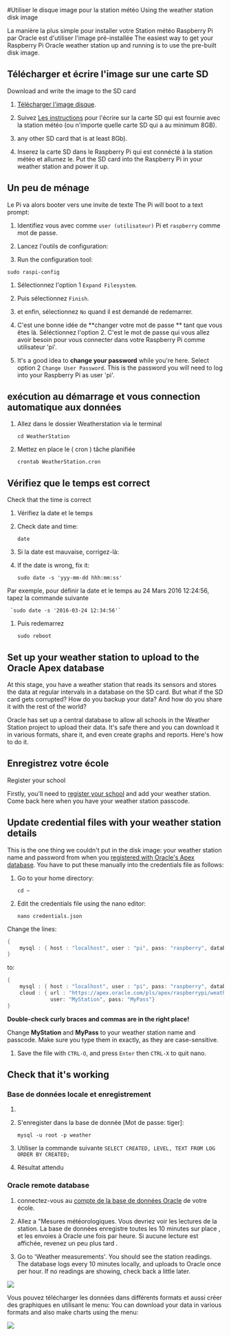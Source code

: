 #Utiliser le disque image pour la station météo
Using the weather station disk image

La manière la plus simple pour installer votre Station météo Raspberry Pi par Oracle est d'utiliser l'image pré-installée
The easiest way to get your Raspberry Pi Oracle weather station up and running is to use the pre-built disk image.

## Télécharger et écrire l'image sur une carte SD 
Download and write the image to the SD card

1.	[Télécharger l'image disque](http://downloads.raspberrypi.org/weather_station/images/weather_station-2016-03-24/WeatherStation.zip).

1.	Suivez [Les instructions](https://www.raspberrypi.org/documentation/installation/installing-images/README.md) pour l'écrire sur la carte SD qui est fournie avec la station météo (ou n'importe quelle carte SD qui a au minimum 8GB).
2.	any other SD card that is at least 8Gb).

1. Inserez la carte SD dans le Raspberry Pi qui est connécté à la station météo et allumez le.
Put the SD card into the Raspberry Pi in your weather station and power it up.

## Un peu de ménage

Le Pi va alors booter vers une invite de texte
The Pi will boot to a text prompt:

1. Identifiez vous avec comme `user (utilisateur)` Pi et `raspberry` comme mot de passe.

1. Lancez l'outils de configuration:
2. Run the configuration tool:

`sudo raspi-config`

1. Sélectionnez l'option 1 `Expand Filesystem`.

1. Puis sélectionnez `Finish`.

1. et enfin, sélectionnez `No` quand il est demandé de redemarrer.

1. C'est une bonne idée de **changer votre mot de passe ** tant que vous êtes là. Séléctionnez l'option 2. C'est le mot de passe qui vous allez avoir besoin pour vous connecter dans votre Raspberry Pi comme utilisateur 'pi'.
2. It's a good idea to **change your password** while you're here. Select option 2 `Change User Password`. This is the password you will need to log into your Raspberry Pi as user 'pi'.


## exécution au démarrage et vous connection automatique aux données

1. Allez dans le dossier Weatherstation via le terminal

    `cd WeatherStation` 

1. Mettez en place le ( cron ) tâche planifiée

    `crontab WeatherStation.cron`  

## Vérifiez que le temps est correct
Check that the time is correct

1. Vérifiez la date et le temps
2. Check date and time:

    `date`

1. Si la date est mauvaise, corrigez-là:
2. If the date is wrong, fix it:

     `sudo date -s 'yyy-mm-dd hhh:mm:ss'` 

Par exemple, pour définir la date et le temps au 24 Mars 2016 12:24:56, tapez la commande suivante

     `sudo date -s '2016-03-24 12:34:56'`

  
1. Puis redemarrez

    `sudo reboot`

## Set up your weather station to upload to the Oracle Apex database

At this stage, you have a weather station that reads its sensors and stores the data at regular intervals in a database on the SD card. But what if the SD card gets corrupted? How do you backup your data? And how do you share it with the rest of the world?

Oracle has set up a central database to allow all schools in the Weather Station project to upload their data. It's safe there and you can download it in various formats, share it, and even create graphs and reports. Here's how to do it.

##  Enregistrez votre école
Register your school

Firstly, you'll need to [register your school](oracle.md) and add your weather station. Come back here when you have your weather station passcode.

<a name="credimage"></a>

## Update credential files with your weather station details

This is the one thing we couldn't put in the disk image: your weather station name and password from when you [registered with Oracle's Apex database](). You have to put these manually into the credentials file as follows:


1. Go to your home directory:

    `cd ~`

1. Edit the credentials file using the nano editor:

    `nano credentials.json`

Change the lines: 

``` java
{
    mysql : { host : "localhost", user : "pi", pass: "raspberry", database : "weather" }
}
```

to:

``` java
{
    mysql : { host : "localhost", user : "pi", pass: "raspberry", database : "weather" },
    cloud : { url : "https://apex.oracle.com/pls/apex/raspberrypi/weatherstation/submitmeasurement",
              user: "MyStation", pass: "MyPass"}
}
```

**Double-check curly braces and commas are in the right place!**


Change **MyStation** and **MyPass** to your weather station name and passcode. Make sure you type them in exactly, as they are case-sensitive.


1. Save the file with `CTRL-O`, and press `Enter` then `CTRL-X` to quit nano.
 
## Check that it's working

### Base de données locale et enregistrement

1. 
2. S'enregister dans la base de donnée [Mot de passe: tiger]:

    `mysql -u root -p weather` 

1. Utiliser la commande suivante `SELECT CREATED, LEVEL, TEXT FROM LOG ORDER BY CREATED;`

1. Résultat attendu 

### Oracle remote database

1. connectez-vous au [compte de la base de données Oracle](oracle.md) de votre école. 

2. Allez a "Mesures météorologiques. Vous devriez voir les lectures de la station. La base de données enregistre toutes les 10 minutes sur place , et les envoies à Oracle une fois par heure. Si aucune lecture est affichée, revenez un peu plus tard .

3. Go to 'Weather measurements'. You should see the station readings. The database logs every 10 minutes locally, and uploads to Oracle once per hour. If no readings are showing, check back a little later.

![](images/weather-readings.png)

Vous pouvez télécharger les données dans différents formats et aussi créer des graphiques en utilisant le menu:
You can download your data in various formats and also make charts using the menu:

![](images/wsmenu.png)
